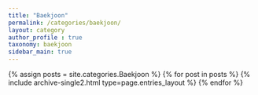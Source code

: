 ```yaml
---
title: "Baekjoon"
permalink: /categories/baekjoon/
layout: category
author_profile : true
taxonomy: baekjoon
sidebar_main: true
---
```



{% assign posts = site.categories.Baekjoon %}
{% for post in posts %} {% include archive-single2.html type=page.entries_layout %} {% endfor %}
